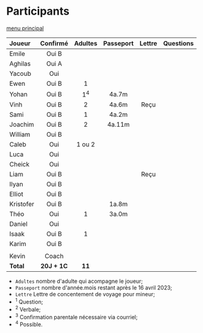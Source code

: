 # Participants

[menu principal](./readme.md)

Joueur | Confirmé | Adultes | Passeport | Lettre | Questions
:--- | :---: | :---: | :---: | :---: | :---
Emile | Oui B |        | | |
Aghilas | Oui A |  | | |
Yacoub | Oui |   |  |  |
Ewen | Oui B | 1 |  |  |
Yohan | Oui B | 1<sup>4</sup> | 4a.7m | |
Vinh | Oui B | 2 | 4a.6m | Reçu |
Sami | Oui B | 1 | 4a.2m | |
Joachim | Oui B | 2 | 4a.11m | |
William | Oui B |   |  |  |
Caleb | Oui | 1 ou 2 |  |  |
Luca | Oui |  |  |  |
Cheick | Oui |   |  | |
Liam | Oui B |  | | Reçu |
Ilyan | Oui B |  | | |
Elliot | Oui B |  |  |  |
Kristofer | Oui B |  | 1a.8m |  |
Théo | Oui | 1 | 3a.0m |  |
Daniel | Oui |  |  |  |
Isaak | Oui B | 1 |  |  |
Karim | Oui B |  |  |  |
   |  |   |  |  | 
Kevin | Coach      |       |  |  |
**Total**   |   **20J + 1C**   |  **11**   |  |  |

- `Adultes` nombre d'adulte qui acompagne le joueur;
- `Passeport` nombre d'année.mois restant après le 16 avril 2023;
- `Lettre` Lettre de concentement de voyage pour mineur; 
- <sup>1</sup> Question;
- <sup>2</sup> Verbale;
- <sup>3</sup> Confirmation parentale nécessaire via courriel;
- <sup>4</sup> Possible.
